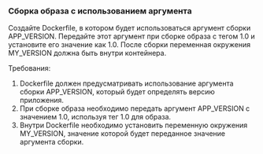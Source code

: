 
### Сборка образа с использованием аргумента

Создайте Dockerfile, в котором будет использоваться аргумент сборки APP_VERSION. Передайте этот аргумент при сборке образа с тегом 1.0 и установите его значение как 1.0. После сборки переменная окружения MY_VERSION должна быть внутри контейнера.

Требования:
1. Dockerfile должен предусматривать использование аргумента сборки APP_VERSION, который будет определять версию приложения. 
2. При сборке образа необходимо передать аргумент APP_VERSION с значением 1.0, используя тег 1.0 для образа. 
3. Внутри Dockerfile необходимо установить переменную окружения MY_VERSION, значение которой будет переданное значение аргумента сборки.